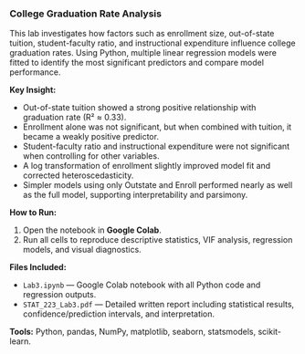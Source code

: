 ### College Graduation Rate Analysis

This lab investigates how factors such as enrollment size, out-of-state tuition, student-faculty ratio, and instructional expenditure influence college graduation rates. Using Python, multiple linear regression models were fitted to identify the most significant predictors and compare model performance.

**Key Insight:**  
- Out-of-state tuition showed a strong positive relationship with graduation rate (R² ≈ 0.33).  
- Enrollment alone was not significant, but when combined with tuition, it became a weakly positive predictor.  
- Student-faculty ratio and instructional expenditure were not significant when controlling for other variables.  
- A log transformation of enrollment slightly improved model fit and corrected heteroscedasticity.  
- Simpler models using only Outstate and Enroll performed nearly as well as the full model, supporting interpretability and parsimony.

**How to Run:**  
1. Open the notebook in **Google Colab**.  
2. Run all cells to reproduce descriptive statistics, VIF analysis, regression models, and visual diagnostics.  

**Files Included:**  
- `Lab3.ipynb` — Google Colab notebook with all Python code and regression outputs.  
- `STAT_223_Lab3.pdf` — Detailed written report including statistical results, confidence/prediction intervals, and interpretation.

**Tools:** Python, pandas, NumPy, matplotlib, seaborn, statsmodels, scikit-learn.


